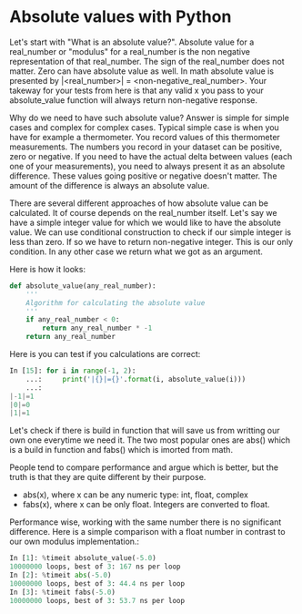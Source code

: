 # Absolute values with Python

Let's start with "What is an absolute value?". Absolute value for a real_number or "modulus" for a real_number is the non negative representation of that real_number. The sign of the real_number does not matter. Zero can have absolute value as well. In math absolute value is presented by |<real_number>| = <non-negative_real_number>. Your takeway for your tests from here is that any valid x you pass to your absolute_value function will always return non-negative response.

Why do we need to have such absolute value? Answer is simple for simple cases and complex for complex cases. Typical simple case is when you have for example a thermometer. You record values of this thermometer measurements. The numbers you record in your dataset can be positive, zero or negative. If you need to have the actual delta between values (each one of your measurements), you need to always present it as an absolute difference. These values going positive or negative doesn't matter. The amount of the difference is always an absolute value.

There are several different approaches of how absolute value can be calculated. It of course depends on the real_number itself.
Let's say we have a simple integer value for which we would like to have the absolute value. We can use conditional construction to check if our simple integer is less than zero. If so we have to return non-negative integer. This is our only condition. In any other case we return what we got as an argument.

Here is how it looks:
```python
def absolute_value(any_real_number):
    '''
    Algorithm for calculating the absolute value
    '''
    if any_real_number < 0:
        return any_real_number * -1
    return any_real_number
```

Here is you can test if you calculations are correct:
```python
In [15]: for i in range(-1, 2):
    ...:     print('|{}|={}'.format(i, absolute_value(i)))
    ...:     
|-1|=1
|0|=0
|1|=1

```

Let's check if there is build in function that will save us from writting our own one everytime we need it.
The two most popular ones are abs() which is a build in function and fabs() which is imorted from math.

People tend to compare performance and argue which is better, but the truth is that they are quite different by their purpose.
+ abs(x), where x can be any numeric type: int, float, complex
+ fabs(x), where x can be only float. Integers are converted to float.

Performance wise, working with the same number there is no significant difference. 
Here is a simple comparison with a float number in contrast to our own modulus implementation.:
```python
In [1]: %timeit absolute_value(-5.0)
10000000 loops, best of 3: 167 ns per loop
In [2]: %timeit abs(-5.0)
10000000 loops, best of 3: 44.4 ns per loop
In [3]: %timeit fabs(-5.0)
10000000 loops, best of 3: 53.7 ns per loop
```
